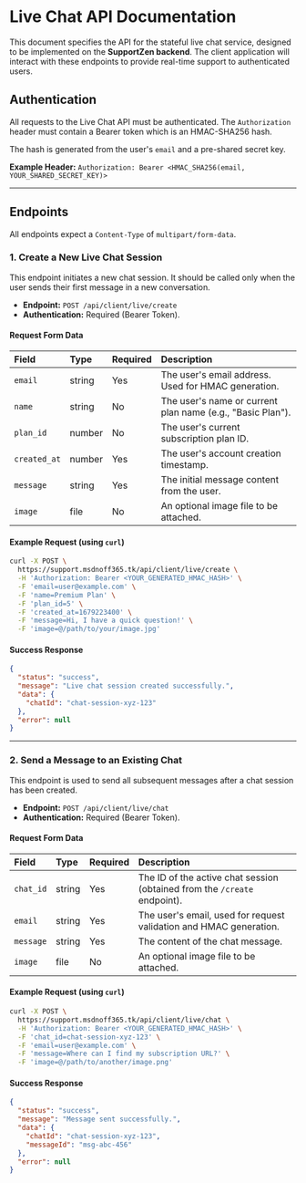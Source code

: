 # Live Chat API Documentation

This document specifies the API for the stateful live chat service, designed to be implemented on the **SupportZen backend**. The client application will interact with these endpoints to provide real-time support to authenticated users.

## Authentication

All requests to the Live Chat API must be authenticated. The `Authorization` header must contain a Bearer token which is an HMAC-SHA256 hash.

The hash is generated from the user's `email` and a pre-shared secret key.

**Example Header:**
`Authorization: Bearer <HMAC_SHA256(email, YOUR_SHARED_SECRET_KEY)>`

---

## Endpoints

All endpoints expect a `Content-Type` of `multipart/form-data`.

### 1. Create a New Live Chat Session

This endpoint initiates a new chat session. It should be called only when the user sends their first message in a new conversation.

-   **Endpoint:** `POST /api/client/live/create`
-   **Authentication:** Required (Bearer Token).

#### Request Form Data

| Field | Type | Required | Description |
| :--- | :--- | :--- | :--- |
| `email` | string | Yes | The user's email address. Used for HMAC generation. |
| `name` | string | No | The user's name or current plan name (e.g., "Basic Plan"). |
| `plan_id` | number | No | The user's current subscription plan ID. |
| `created_at` | number | Yes | The user's account creation timestamp. |
| `message` | string | Yes | The initial message content from the user. |
| `image` | file | No | An optional image file to be attached. |

#### Example Request (using `curl`)

```bash
curl -X POST \
  https://support.msdnoff365.tk/api/client/live/create \
  -H 'Authorization: Bearer <YOUR_GENERATED_HMAC_HASH>' \
  -F 'email=user@example.com' \
  -F 'name=Premium Plan' \
  -F 'plan_id=5' \
  -F 'created_at=1679223400' \
  -F 'message=Hi, I have a quick question!' \
  -F 'image=@/path/to/your/image.jpg'
```

#### Success Response

```json
{
  "status": "success",
  "message": "Live chat session created successfully.",
  "data": {
    "chatId": "chat-session-xyz-123"
  },
  "error": null
}
```

---

### 2. Send a Message to an Existing Chat

This endpoint is used to send all subsequent messages after a chat session has been created.

-   **Endpoint:** `POST /api/client/live/chat`
-   **Authentication:** Required (Bearer Token).

#### Request Form Data

| Field | Type | Required | Description |
| :--- | :--- | :--- | :--- |
| `chat_id` | string | Yes | The ID of the active chat session (obtained from the `/create` endpoint). |
| `email` | string | Yes | The user's email, used for request validation and HMAC generation. |
| `message` | string | Yes | The content of the chat message. |
| `image`| file | No | An optional image file to be attached. |

#### Example Request (using `curl`)

```bash
curl -X POST \
  https://support.msdnoff365.tk/api/client/live/chat \
  -H 'Authorization: Bearer <YOUR_GENERATED_HMAC_HASH>' \
  -F 'chat_id=chat-session-xyz-123' \
  -F 'email=user@example.com' \
  -F 'message=Where can I find my subscription URL?' \
  -F 'image=@/path/to/another/image.png'
```

#### Success Response

```json
{
  "status": "success",
  "message": "Message sent successfully.",
  "data": {
    "chatId": "chat-session-xyz-123",
    "messageId": "msg-abc-456"
  },
  "error": null
}
```
